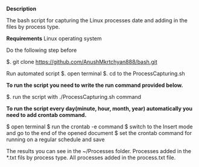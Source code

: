**Description**

The bash script for capturing the Linux processes date and adding in the files by process type.

**Requirements**
Linux operating system

Do the following step before

$. git clone https://github.com/AnushMkrtchyan888/bash.git

Run automated script
$. open terminal 
$. cd to the ProcessCapturing.sh

**To run the script you need to write the run command provided below.**

$. run the script with ./ProcessCapturing.sh command

**To run the script every day(minute, hour, month, year) automatically you need to add crontab command.**

$ open terminal
$ run the crontab -e command
$ switch to the Insert mode and go to the end of the opened document
$ set the crontab command for running on a regular schedule and save

The results you can see in the ~/Processes folder. Processes added in the *.txt fils by process type. All processes added in the process.txt file.

